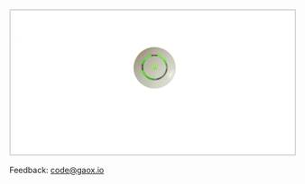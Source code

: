 <img src="/res/screenshot1.jpg" style="border:2px solid lightgray">

Feedback: <a href="mailto:code@gaox.io">code@gaox.io</a>
